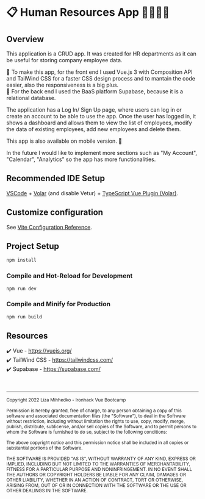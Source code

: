 # :clipboard: Human Resources App :woman_office_worker::man_office_worker:	

## Overview

This application is a CRUD app. It was created for HR departments as it can be useful for storing company employee data.

:round_pushpin:	To make this app, for the front end I used Vue.js 3 with Composition API and TailWind CSS for a faster CSS design process and to mantain the code easier, also the responsiveness is a big plus.<br />
:round_pushpin:	For the back end I used the BaaS platform Supabase, because it is a relational database. 

The application has a Log In/ Sign Up page, where users can log in or create an account to be able to use the app. Once the user has logged in, it shows a dashboard and allows them to view the list of employees, modify the data of existing employees, add new employees and delete them. 

This app is also available on mobile version. :iphone:	

In the future I would like to implement more sections such as "My Account", "Calendar", "Analytics" so the app has more functionalities. 

## Recommended IDE Setup

[VSCode](https://code.visualstudio.com/) + [Volar](https://marketplace.visualstudio.com/items?itemName=Vue.volar) (and disable Vetur) + [TypeScript Vue Plugin (Volar)](https://marketplace.visualstudio.com/items?itemName=Vue.vscode-typescript-vue-plugin).

## Customize configuration

See [Vite Configuration Reference](https://vitejs.dev/config/).

## Project Setup

```sh
npm install
```

### Compile and Hot-Reload for Development

```sh
npm run dev
```

### Compile and Minify for Production

```sh
npm run build
```
## Resources
:heavy_check_mark: Vue - https://vuejs.org/ <br />
:heavy_check_mark: TailWind CSS - https://tailwindcss.com/ <br />
:heavy_check_mark: Supabase - https://supabase.com/ <br />

<br />
<hr />
<sub>Copyright 2022 Liza Mihhedko - Ironhack Vue Bootcamp</sub>

<sub>Permission is hereby granted, free of charge, to any person obtaining a copy of this software and associated documentation files (the "Software"), to deal in the Software without restriction, including without limitation the rights to use, copy, modify, merge, publish, distribute, sublicense, and/or sell copies of the Software, and to permit persons to whom the Software is furnished to do so, subject to the following conditions:</sub>

<sub>The above copyright notice and this permission notice shall be included in all copies or substantial portions of the Software.</sub>

<sub>THE SOFTWARE IS PROVIDED "AS IS", WITHOUT WARRANTY OF ANY KIND, EXPRESS OR IMPLIED, INCLUDING BUT NOT LIMITED TO THE WARRANTIES OF MERCHANTABILITY, FITNESS FOR A PARTICULAR PURPOSE AND NONINFRINGEMENT. IN NO EVENT SHALL THE AUTHORS OR COPYRIGHT HOLDERS BE LIABLE FOR ANY CLAIM, DAMAGES OR OTHER LIABILITY, WHETHER IN AN ACTION OF CONTRACT, TORT OR OTHERWISE, ARISING FROM, OUT OF OR IN CONNECTION WITH THE SOFTWARE OR THE USE OR OTHER DEALINGS IN THE SOFTWARE.</sub>
